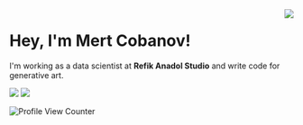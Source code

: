 <img align='right' src="https://github-readme-stats.vercel.app/api?username=cobanov&show_icons=true">

# Hey, I'm Mert Cobanov! 
I'm working as a data scientist at **Refik Anadol Studio** and write code for generative art.


[![](https://img.shields.io/twitter/follow/mertcobanov?style=social)](https://www.twitter.com/mertcobanov)
[![](https://img.shields.io/github/followers/cobanov?style=social)](https://www.github.com/cobanov)

![Profile View Counter](https://komarev.com/ghpvc/?username=cobanov)
